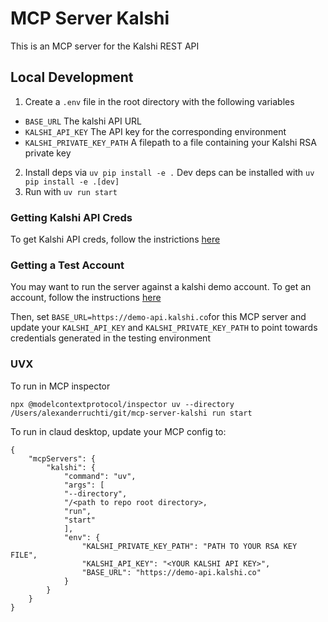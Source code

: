 # MCP Server Kalshi
This is an MCP server for the Kalshi REST API


## Local Development
1. Create a `.env` file in the root directory with the following variables
* `BASE_URL` The kalshi API URL
* `KALSHI_API_KEY` The API key for the corresponding environment
* `KALSHI_PRIVATE_KEY_PATH` A filepath to a file containing your Kalshi RSA private key

2. Install deps via `uv pip install -e .` Dev deps can be installed with `uv pip install -e .[dev]`
3. Run with `uv run start`

### Getting Kalshi API Creds
To get Kalshi API creds, follow the instrictions [here](https://trading-api.readme.io/reference/api-keys)


### Getting a Test Account
You may want to run the server against a kalshi demo account. To get an account, follow the instructions [here](https://trading-api.readme.io/reference/creating-a-demo-account)

Then, set `BASE_URL=https://demo-api.kalshi.co`for this MCP server and update your `KALSHI_API_KEY` and `KALSHI_PRIVATE_KEY_PATH` to point towards credentials generated in the testing environment


### UVX
To run in MCP inspector
```
npx @modelcontextprotocol/inspector uv --directory /Users/alexanderruchti/git/mcp-server-kalshi run start
```

To run in claud desktop, update your MCP config to:
```
{
    "mcpServers": {
        "kalshi": {
            "command": "uv",
            "args": [ 
            "--directory",
            "/<path to repo root directory>,
            "run",
            "start"
            ],
            "env": {
                "KALSHI_PRIVATE_KEY_PATH": "PATH TO YOUR RSA KEY FILE",
                "KALSHI_API_KEY": "<YOUR KALSHI API KEY>",
                "BASE_URL": "https://demo-api.kalshi.co"
            }
        }
    }
}
```



